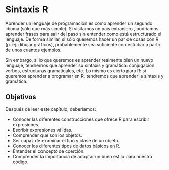 






# Sintaxis R

Aprender un lenguaje de programación es como aprender un segundo idioma (sólo
que más simple). Si visitamos un pais extranjero , podríamos aprender frases para
salir del paso sin entender como está estructurado el lenguaje. De forma similar,
si sólo queremos hacer un par de cosas con R (p. ej. dibujar gráficos), probablemente
sea suficiente con estudiar a partir de unos cuantos ejemplos.

Sin embargo, si lo que queremos es aprender realmente bien un nuevo lenguaje, tendremos
que aprender su sintaxis y gramática: conjugación verbos, estructuras gramaticales, etc.
Lo mismo es cierto para R: si queremos aprender a programar en R, tendremos que 
aprender la sintaxis y gramática.


## Objetivos

Después de leer este capítulo, deberíamos:

- Conocer las diferentes construcciones que ofrece R para escribir expresiones.
- Escribir expresiones válidas.
- Comprender que son los objetos.
- Ser capaz de examinar el tipo y clase de un objeto.
- Conocer los diferentes tipos de datos básicos en R.
- Entender el concepto de coerción.
- Comprender la importancia de adoptar un buen estilo para nuestro código.
